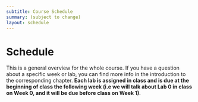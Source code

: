 ```yaml
---
subtitle: Course Schedule
summary: (subject to change)
layout: schedule
---
```


# Schedule
This is a general overview for the whole course. If you have a question about a specific week or lab, you can find more info in the introduction to the corresponding chapter. **Each lab is assigned in class and is due at the beginning of class the following week (i.e we will talk about Lab 0 in class on Week 0, and it will be due before class on Week 1)**. 
